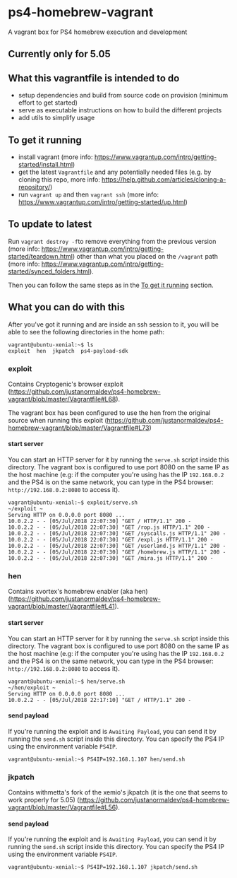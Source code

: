 # ps4-homebrew-vagrant

A vagrant box for PS4 homebrew execution and development

## Currently only for 5.05

## What this vagrantfile is intended to do

- setup dependencies and build from source code on provision (minimum effort to get started)
- serve as executable instructions on how to build the different projects
- add utils to simplify usage

## To get it running

- install vagrant (more info: https://www.vagrantup.com/intro/getting-started/install.html)
- get the latest `Vagrantfile` and any potentially needed files (e.g. by cloning this repo, more info: https://help.github.com/articles/cloning-a-repository/)
- run `vagrant up` and then `vagrant ssh` (more info: https://www.vagrantup.com/intro/getting-started/up.html)

## To update to latest

Run `vagrant destroy -f`to remove everything from the previous version (more info: https://www.vagrantup.com/intro/getting-started/teardown.html) other than what you placed on the `/vagrant` path (more info: https://www.vagrantup.com/intro/getting-started/synced_folders.html).

Then you can follow the same steps as in the [To get it running](#to-get-it-running) section.

## What you can do with this

After you've got it running and are inside an ssh session to it, you will be able to see the following directories in the home path:

```
vagrant@ubuntu-xenial:~$ ls
exploit  hen  jkpatch  ps4-payload-sdk
```

### exploit

Contains Cryptogenic's browser exploit (https://github.com/justanormaldev/ps4-homebrew-vagrant/blob/master/Vagrantfile#L68).

The vagrant box has been configured to use the hen from the original source when running this exploit (https://github.com/justanormaldev/ps4-homebrew-vagrant/blob/master/Vagrantfile#L73)

#### start server

You can start an HTTP server for it by running the `serve.sh` script inside this directory. The vagrant box is configured to use port 8080 on the same IP as the host machine
(e.g: if the computer you're using has the IP `192.168.0.2` and the PS4 is on the same network, you can type in the PS4 browser: `http://192.168.0.2:8080` to access it).

```
vagrant@ubuntu-xenial:~$ exploit/serve.sh 
~/exploit ~
Serving HTTP on 0.0.0.0 port 8080 ...
10.0.2.2 - - [05/Jul/2018 22:07:30] "GET / HTTP/1.1" 200 -
10.0.2.2 - - [05/Jul/2018 22:07:30] "GET /rop.js HTTP/1.1" 200 -
10.0.2.2 - - [05/Jul/2018 22:07:30] "GET /syscalls.js HTTP/1.1" 200 -
10.0.2.2 - - [05/Jul/2018 22:07:30] "GET /expl.js HTTP/1.1" 200 -
10.0.2.2 - - [05/Jul/2018 22:07:30] "GET /userland.js HTTP/1.1" 200 -
10.0.2.2 - - [05/Jul/2018 22:07:30] "GET /homebrew.js HTTP/1.1" 200 -
10.0.2.2 - - [05/Jul/2018 22:07:30] "GET /mira.js HTTP/1.1" 200 -
```

### hen

Contains xvortex's homebrew enabler (aka hen) (https://github.com/justanormaldev/ps4-homebrew-vagrant/blob/master/Vagrantfile#L41).

#### start server

You can start an HTTP server for it by running the `serve.sh` script inside this directory. The vagrant box is configured to use port 8080 on the same IP as the host machine
(e.g: if the computer you're using has the IP `192.168.0.2` and the PS4 is on the same network, you can type in the PS4 browser: `http://192.168.0.2:8080` to access it).

```
vagrant@ubuntu-xenial:~$ hen/serve.sh 
~/hen/exploit ~
Serving HTTP on 0.0.0.0 port 8080 ...
10.0.2.2 - - [05/Jul/2018 22:17:10] "GET / HTTP/1.1" 200 -
```

#### send payload

If you're running the exploit and is `Awaiting Payload`, you can send it by running the `send.sh` script inside this directory.
You can specify the PS4 IP using the environment variable `PS4IP`.

```
vagrant@ubuntu-xenial:~$ PS4IP=192.168.1.107 hen/send.sh 
```

### jkpatch

Contains withmetta's fork of the xemio's jkpatch (it is the one that seems to work properly for 5.05) (https://github.com/justanormaldev/ps4-homebrew-vagrant/blob/master/Vagrantfile#L56).

#### send payload

If you're running the exploit and is `Awaiting Payload`, you can send it by running the `send.sh` script inside this directory.
You can specify the PS4 IP using the environment variable `PS4IP`.

```
vagrant@ubuntu-xenial:~$ PS4IP=192.168.1.107 jkpatch/send.sh 
```
